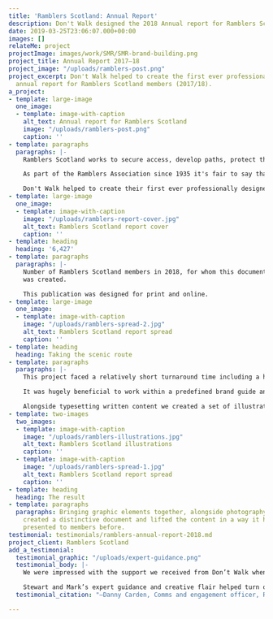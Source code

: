 ```yaml
---
title: 'Ramblers Scotland: Annual Report'
description: Don't Walk designed the 2018 Annual report for Ramblers Scotland
date: 2019-03-25T23:06:07.000+00:00
images: []
relateMe: project
projectImage: images/work/SMR/SMR-brand-building.png
project_title: Annual Report 2017–18
project_image: "/uploads/ramblers-post.png"
project_excerpt: Don't Walk helped to create the first ever professionally designed
  annual report for Ramblers Scotland members (2017/18).
a_project:
- template: large-image
  one_image:
  - template: image-with-caption
    alt_text: Annual report for Ramblers Scotland
    image: "/uploads/ramblers-post.png"
    caption: ''
- template: paragraphs
  paragraphs: |-
    Ramblers Scotland works to secure access, develop paths, protect the natural beauty of the countryside and promote walking for everyone. 

    As part of the Ramblers Association since 1935 it's fair to say that Ramblers Scotland have a fair history to report on.

    Don't Walk helped to create their first ever professionally designed annual report for members (2017–18).
- template: large-image
  one_image:
  - template: image-with-caption
    image: "/uploads/ramblers-report-cover.jpg"
    alt_text: Ramblers Scotland report cover
    caption: ''
- template: heading
  heading: '6,427'
- template: paragraphs
  paragraphs: |-
    Number of Ramblers Scotland members in 2018, for whom this document
    was created.

    This publication was designed for print and online.
- template: large-image
  one_image:
  - template: image-with-caption
    image: "/uploads/ramblers-spread-2.jpg"
    alt_text: Ramblers Scotland report spread
    caption: ''
- template: heading
  heading: Taking the scenic route
- template: paragraphs
  paragraphs: |-
    This project faced a relatively short turnaround time including a hard deadline in the form of the Ramblers Scotland AGM. As time was of the essence we quickly moved to establish where we could make the most graphic impact with the least disruption to draft content edits.

    It was hugely beneficial to work within a predefined brand guide and build upon existing visual assets to give the report its own flavour.

    Alongside typesetting written content we created a set of illustrations to accompany facts on each page of the report.
- template: two-images
  two_images:
  - template: image-with-caption
    image: "/uploads/ramblers-illustrations.jpg"
    alt_text: Ramblers Scotland illustrations
    caption: ''
  - template: image-with-caption
    image: "/uploads/ramblers-spread-1.jpg"
    alt_text: Ramblers Scotland report spread
    caption: ''
- template: heading
  heading: The result
- template: paragraphs
  paragraphs: Bringing graphic elements together, alongside photography and statistics,
    created a distinctive document and lifted the content in a way it had never been
    presented to members before.
testimonial: testimonials/ramblers-annual-report-2018.md
project_client: Ramblers Scotland
add_a_testimonial:
  testimonial_graphic: "/uploads/expert-guidance.png"
  testimonial_body: |-
    We were impressed with the support we received from Don’t Walk when we were producing our 2017 / 18 Annual Report for members.

    Stewart and Mark’s expert guidance and creative flair helped turn our ideas into reality. They were patient, efficient and approachable throughout the design and feedback process - and the end result is an attractive document that works well for our target audience.
  testimonial_citation: "—Danny Carden, Comms and engagement officer, Ramblers Scotland"

---
```

